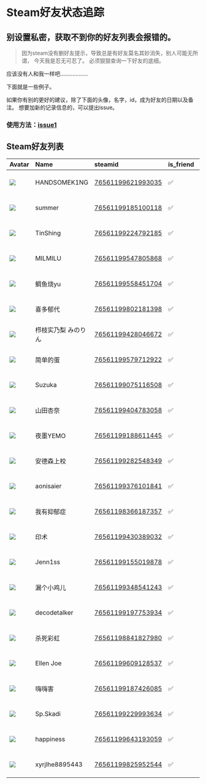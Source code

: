 # Steam好友状态追踪
## 别设置私密，获取不到你的好友列表会报错的。

> 因为steam没有删好友提示，导致总是有好友莫名其妙消失，别人可能无所谓，
> 今天我是忍无可忍了。 必须狠狠查询一下好友的底细。

应该没有人和我一样吧………………

下面就是一些例子。

如果你有别的更好的建议，除了下面的头像，名字，id，成为好友的日期以及备注。 想要加新的记录信息的，可以提出issue。

### 使用方法：[issue1](https://github.com/systemannounce/SteamFriends/issues/1)



## Steam好友列表

| Avatar                                                                            | Name           | steamid                                                                     | is_friend   | BFD                 | removed_time   | Remark   |
|:----------------------------------------------------------------------------------|:---------------|:----------------------------------------------------------------------------|:------------|:--------------------|:---------------|:---------|
| ![](https://avatars.steamstatic.com/f61a1c2e9ee05236d6cbc89add14976eb05b6cd9.jpg) | HANDSOMEK1NG   | [76561199621993035](https://steamcommunity.com/profiles/76561199621993035/) | ✅           | 2024-08-05 11:20:53 |                |          |
| ![](https://avatars.steamstatic.com/79d3fe5839617eb83a9661071ed021dd56ac8a5b.jpg) | summer         | [76561199185100118](https://steamcommunity.com/profiles/76561199185100118/) | ✅           | 2022-07-14 14:42:39 |                |          |
| ![](https://avatars.steamstatic.com/837b2235c7972e70268f5312a29c6296084f26eb.jpg) | TinShing       | [76561199224792185](https://steamcommunity.com/profiles/76561199224792185/) | ✅           | 2025-03-17 04:22:54 |                |          |
| ![](https://avatars.steamstatic.com/cc49601a5e5dccbb111a1494a783f50882c1538e.jpg) | MILMILU        | [76561199547805868](https://steamcommunity.com/profiles/76561199547805868/) | ✅           | 2025-03-11 03:35:23 |                |          |
| ![](https://avatars.steamstatic.com/d0f1aee338a518cb41880c4c26b2fc37a0262f9d.jpg) | 鲷鱼烧yu          | [76561199558451704](https://steamcommunity.com/profiles/76561199558451704/) | ✅           | 2025-01-24 08:09:44 |                |          |
| ![](https://avatars.steamstatic.com/fa255f1433ee1c6c3c677623d15b25dd36527487.jpg) | 喜多郁代           | [76561199802181398](https://steamcommunity.com/profiles/76561199802181398/) | ✅           | 2024-12-01 14:57:28 |                |          |
| ![](https://avatars.steamstatic.com/498d9d33b6f18385a93be5b0631c8cacbc2822c9.jpg) | 栉枝实乃梨 みのりん     | [76561199428046672](https://steamcommunity.com/profiles/76561199428046672/) | ✅           | 2023-05-02 11:49:22 |                |          |
| ![](https://avatars.steamstatic.com/4049996f7ff9e11c9cb305d85225b093c9f9d2b8.jpg) | 简单的蛋           | [76561199579712922](https://steamcommunity.com/profiles/76561199579712922/) | ✅           | 2024-03-09 04:43:54 |                |          |
| ![](https://avatars.steamstatic.com/f5013f25b82f6696407a2f78acdb3f942d4eb991.jpg) | Suzuka         | [76561199075116508](https://steamcommunity.com/profiles/76561199075116508/) | ✅           | 2024-03-09 12:10:30 |                |          |
| ![](https://avatars.steamstatic.com/d515e64880ea54f1c932bd5dda8f30b028578c45.jpg) | 山田杏奈           | [76561199404783058](https://steamcommunity.com/profiles/76561199404783058/) | ✅           | 2022-10-04 12:04:09 |                |          |
| ![](https://avatars.steamstatic.com/e73f8318e12f396a365c514f396db715900de84c.jpg) | 夜墨YEMO         | [76561199188611445](https://steamcommunity.com/profiles/76561199188611445/) | ✅           | 2024-07-29 09:18:54 |                |          |
| ![](https://avatars.steamstatic.com/1aaf3a3628c6b8eb4de6b8740133b2473eea38a4.jpg) | 安德森上校          | [76561199282548349](https://steamcommunity.com/profiles/76561199282548349/) | ✅           | 2022-05-13 15:13:07 |                |          |
| ![](https://avatars.steamstatic.com/71901004b276026f74ee7f559e048f8793c9c655.jpg) | aonisaier      | [76561199376101841](https://steamcommunity.com/profiles/76561199376101841/) | ✅           | 2022-10-05 03:34:16 |                |          |
| ![](https://avatars.steamstatic.com/0e96fd1da4c91017a7c1de980d6361b139e6831d.jpg) | 我有抑郁症          | [76561198366187357](https://steamcommunity.com/profiles/76561198366187357/) | ✅           | 2020-07-04 13:20:06 |                |          |
| ![](https://avatars.steamstatic.com/bf63b8cb40a2f09938406eb625fd79933c0943c8.jpg) | 印术             | [76561199430389032](https://steamcommunity.com/profiles/76561199430389032/) | ✅           | 2023-11-24 14:24:38 |                |          |
| ![](https://avatars.steamstatic.com/8b84adbdb97b0f57819150d36cc300715d8ba5c5.jpg) | Jenn1ss        | [76561199155019878](https://steamcommunity.com/profiles/76561199155019878/) | ✅           | 2023-11-03 12:23:35 |                |          |
| ![](https://avatars.steamstatic.com/97f57b58d639bf7e7f0de30ba44f013c32281139.jpg) | 漏个小鸡儿          | [76561199348541243](https://steamcommunity.com/profiles/76561199348541243/) | ✅           | 2022-06-28 10:37:03 |                |          |
| ![](https://avatars.steamstatic.com/6641e75b8730bc462b567a35cb525ffc85931fcb.jpg) | decodetalker   | [76561199197753934](https://steamcommunity.com/profiles/76561199197753934/) | ✅           | 2022-07-15 02:08:50 |                |          |
| ![](https://avatars.steamstatic.com/7121785383ebaee1336f86b3824c34e144827846.jpg) | 杀死彩虹           | [76561198841827980](https://steamcommunity.com/profiles/76561198841827980/) | ✅           | 2020-04-01 07:54:53 |                |          |
| ![](https://avatars.steamstatic.com/7093a3d7ba5ab799de1fe79cc2b884d98933e1d5.jpg) | Ellen Joe      | [76561199609128537](https://steamcommunity.com/profiles/76561199609128537/) | ✅           | 2024-03-23 11:49:58 |                |          |
| ![](https://avatars.steamstatic.com/31dba45c244f8be4f30287d58b0b0cdd79fe629f.jpg) | 嗨嗨害            | [76561199187426085](https://steamcommunity.com/profiles/76561199187426085/) | ✅           | 2022-07-15 02:18:34 |                |          |
| ![](https://avatars.steamstatic.com/db9d503749edde6bd3ef0420b3f71e6783082a2e.jpg) | Sp.Skadi       | [76561199229993634](https://steamcommunity.com/profiles/76561199229993634/) | ✅           | 2024-05-25 15:44:15 |                |          |
| ![](https://avatars.steamstatic.com/0e96fd1da4c91017a7c1de980d6361b139e6831d.jpg) | happiness      | [76561199643193059](https://steamcommunity.com/profiles/76561199643193059/) | ✅           | 2024-11-29 11:43:55 |                |          |
| ![](https://avatars.steamstatic.com/fef49e7fa7e1997310d705b2a6158ff8dc1cdfeb.jpg) | xyrjlhe8895443 | [76561199825952544](https://steamcommunity.com/profiles/76561199825952544/) | ✅           | 2025-04-04 04:48:49 |                |          |